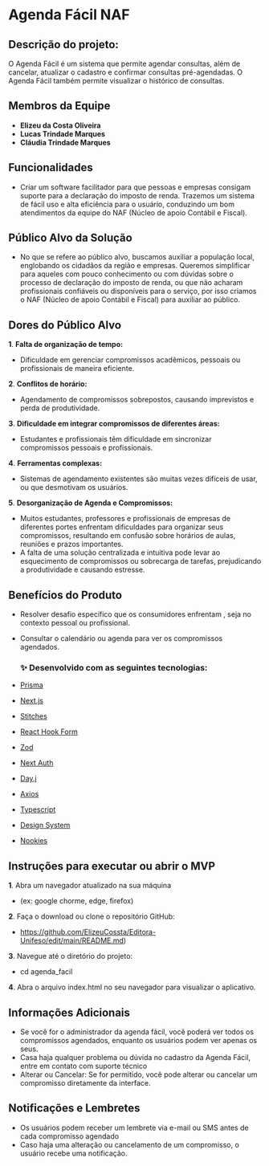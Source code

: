 # Agenda Fácil NAF

## Descrição do projeto:

O Agenda Fácil é um sistema que permite agendar consultas, além de cancelar, atualizar o cadastro e confirmar consultas pré-agendadas. O Agenda Fácil também permite visualizar o histórico de consultas.
  
## Membros da Equipe
- **Elizeu da Costa Oliveira**
- **Lucas Trindade Marques**
- **Cláudia Trindade Marques**
 
## Funcionalidades

  - Criar um software facilitador para que pessoas e empresas consigam suporte para a declaração do imposto de renda. Trazemos um sistema de fácil uso e alta eficiência para o usuário, conduzindo um bom atendimentos da equipe do NAF (Núcleo de apoio Contábil e Fiscal).

## Público Alvo da Solução

- No que se refere ao público alvo, buscamos auxiliar a população local, englobando os cidadãos da região e empresas. Queremos simplificar para aqueles com pouco conhecimento ou com dúvidas sobre o processo de declaração do imposto de renda, ou que não acharam profissionais confiáveis ou disponíveis para o serviço, por isso criamos o NAF (Núcleo de apoio Contábil e Fiscal) para auxiliar ao público.
 
## Dores do Público Alvo

**1**. **Falta de organização de tempo:** 
 - Dificuldade em gerenciar compromissos acadêmicos, pessoais ou profissionais de maneira eficiente.
     
**2**. **Conflitos de horário:** 
 - Agendamento de compromissos sobrepostos, causando imprevistos e perda de produtividade.
     
**3**. **Dificuldade em integrar compromissos de diferentes áreas:**
 - Estudantes e profissionais têm dificuldade em sincronizar compromissos pessoais e profissionais.
      
**4**. **Ferramentas complexas:** 
 - Sistemas de agendamento existentes são muitas vezes difíceis de usar, ou que desmotivam os usuários.
      
**5**. **Desorganização de Agenda e Compromissos:**
 - Muitos estudantes, professores e profissionais de empresas de diferentes portes enfrentam dificuldades para organizar seus compromissos, resultando em confusão sobre horários de aulas, reuniões e prazos importantes.
 - A falta de uma solução centralizada e intuitiva pode levar ao esquecimento de compromissos ou sobrecarga de tarefas, prejudicando a produtividade e causando estresse.

## Benefícios do Produto

 - Resolver desafio específico que os consumidores enfrentam , seja no contexto pessoal ou profissional.
 - Consultar o calendário ou agenda para ver os compromissos agendados.

   <h3> ✨ Desenvolvido com as seguintes tecnologias:</h3>

- <a href="https://www.prisma.io/">Prisma</a>
- <a href="https://day.js.org/">Next.js</a>
- <a href="https://stitches.dev/">Stitches</a>
- <a href="https://react-hook-form.com/">React Hook Form</a>
- <a href="https://zod.dev/">Zod</a>
- <a href="https://next-auth.js.org/">Next Auth</a>
- <a href="https://day.js.org/">Day.j</a>
- <a href="https://github.com/axios/axios">Axios</a>
- <a href="https://www.typescriptlang.org/">Typescript</a>
- <a href="https://www.npmjs.com/package/@mujapira-ui/react">Design System</a>
- <a href="https://www.npmjs.com/package/nookies">Nookies</a>

## Instruções para executar ou abrir o MVP

 **1**. Abra um navegador atualizado na sua máquina
  - (ex: google chorme, edge, firefox) 
 
 **2**. Faça o download ou clone o repositório GitHub:
  - https://github.com/ElizeuCossta/Editora-Unifeso/edit/main/README.md)
     
 **3**. Navegue até o diretório do projeto:
  - cd agenda_facil
      
**4**. Abra o arquivo index.html no seu navegador para visualizar o aplicativo.

## Informações Adicionais

- Se você for o administrador da agenda fácil, você poderá ver todos os compromissos agendados, enquanto os usuários podem ver apenas os seus.
-  Casa haja qualquer problema ou dúvida no cadastro da Agenda Fácil, entre em contato com suporte técnico
- Alterar ou Cancelar: Se for permitido, você pode alterar ou cancelar um compromisso diretamente da interface.

## Notificações e Lembretes

- Os usuários podem receber um lembrete via e-mail ou SMS antes de cada compromisso agendado
- Caso haja uma alteração ou cancelamento de um compromisso, o usuário recebe uma notificação.

  
